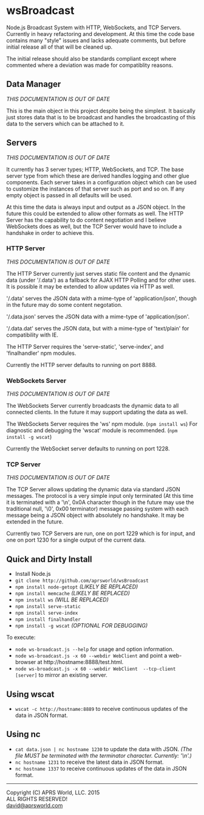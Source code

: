 # wsBroadcast

Node.js Broadcast System with HTTP, WebSockets, and TCP Servers.  Currently in heavy refactoring and development.  At this time the code base contains many "style" issues and lacks adequate comments, but before initial release all of that will be cleaned up.

The initial release should also be standards compliant except where commented where a deviation was made for compatiblity reasons.

## Data Manager

_THIS DOCUMENTATION IS OUT OF DATE_

This is the main object in this project despite being the simplest.  It basically just stores data that is to be broadcast and handles the broadcasting of this data to the servers which can be attached to it.

## Servers

_THIS DOCUMENTATION IS OUT OF DATE_

It currently has 3 server types; HTTP, WebSockets, and TCP.  The base server type from which these are derived handles logging and other glue components.  Each server takes in a configuration object which can be used to customize the instances of that server such as port and so on.  If any empty object is passed in all defaults will be used.

At this time the data is always input and output as a JSON object.  In the future this could be extended to allow other formats as well.  The HTTP Server has the capability to do content negotiation and I believe WebSockets does as well, but the TCP Server would have to include a handshake in order to achieve this.

### HTTP Server

_THIS DOCUMENTATION IS OUT OF DATE_

The HTTP Server currently just serves static file content and the dynamic data (under '/.data') as a fallback for AJAX HTTP Polling and for other uses.  It is possible it may be extended to allow updates via HTTP as well.

'/.data' serves the JSON data with a mime-type of 'application/json', though in the future may do some content negotation.

'/.data.json' serves the JSON data with a mime-type of 'application/json'.

'/.data.dat' serves the JSON data, but with a mime-type of 'text/plain' for compatibility with IE.

The HTTP Server requires the 'serve-static', 'serve-index', and 'finalhandler' npm modules.

Currently the HTTP server defaults to running on port 8888.

### WebSockets Server

_THIS DOCUMENTATION IS OUT OF DATE_

The WebSockets Server currently broadcasts the dynamic data to all connected clients.  In the future it may support updating the data as well.

The WebSockets Server requires the 'ws' npm module.  (`npm install ws`)
For diagnostic and debugging the 'wscat' module is recommended.  (`npm install -g wscat`)

Currently the WebSocket server defaults to running on port 1228.

### TCP Server

_THIS DOCUMENTATION IS OUT OF DATE_

The TCP Server allows updating the dynamic data via standard JSON messages.  The protocol is a very simple input only terminated (At this time it is terminated with a '\n', 0x0A character though in the future may use the traditional null, '\0', 0x00 terminator) message passing system with each message being a JSON object with absolutely no handshake.  It may be extended in the future.

Currently two TCP Servers are run, one on port 1229 which is for input, and one on port 1230 for a single output of the current data.

## Quick and Dirty Install

* Install Node.js
* `git clone http://github.com/aprsworld/wsBroadcast`
* `npm install node-getopt` _(LIKELY BE REPLACED)_
* `npm install memcache` _(LIKELY BE REPLACED)_
* `npm install ws` _(WILL BE REPLACED)_
* `npm install serve-static`
* `npm install serve-index`
* `npm install finalhandler`
* `npm install -g wscat` _(OPTIONAL FOR DEBUGGING)_

To execute:

* `node ws-broadcast.js --help` for usage and option information.
* `node ws-broadcast.js -x 60 --webdir WebClient` and point a web-browser at http://hostname:8888/test.html.
* `node ws-broadcast.js -x 60 --webdir WebClient  --tcp-client [server]` to mirror an existing server.

## Using wscat
* `wscat -c http://hostname:8889` to receive continuous updates of the data in JSON format.

## Using nc
* `cat data.json | nc hostname 1230` to update the data with JSON. *(The file MUST be terminated with the terminator character.  Currently: '\n'.)*
* `nc hostname 1231` to receive the latest data in JSON format.
* `nc hostname 1337` to receive continuous updates of the data in JSON format.

---
Copyright (C) APRS World, LLC. 2015  
ALL RIGHTS RESERVED!  
david@aprsworld.com
